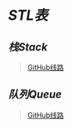 # $STL表$ 
## $栈 Stack$

> [GitHub线路](https://github.com/HZJ1007/C-Handwriting-Utility-Function/blob/STL/Stack.md)

## $队列 Queue$

> [GitHub线路](https://github.com/HZJ1007/C-Handwriting-Utility-Function/blob/STL/Queue.md)
